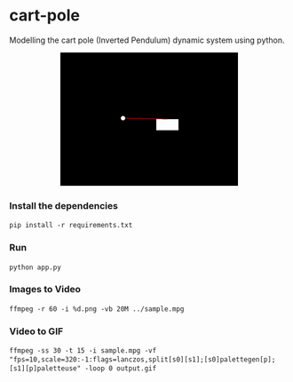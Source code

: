 # cart-pole
Modelling the cart pole (Inverted Pendulum) dynamic system using python.

<p align="center">
    <img src="https://raw.githubusercontent.com/shambu09/cart-pole/main/res/output.gif" alt="Image"/>
</p>


### Install the dependencies
```
pip install -r requirements.txt
```

### Run
```
python app.py
```

### Images to Video
```
ffmpeg -r 60 -i %d.png -vb 20M ../sample.mpg
```

### Video to GIF
```
ffmpeg -ss 30 -t 15 -i sample.mpg -vf "fps=10,scale=320:-1:flags=lanczos,split[s0][s1];[s0]palettegen[p];[s1][p]paletteuse" -loop 0 output.gif
```
